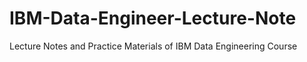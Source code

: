 # IBM-Data-Engineer-Lecture-Note
Lecture Notes and Practice Materials of IBM Data Engineering Course

